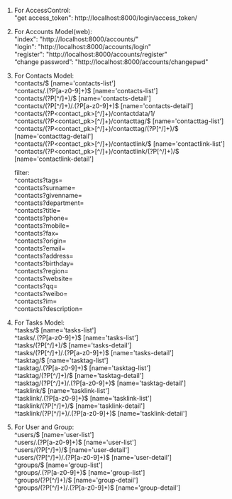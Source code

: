 1. For AccessControl:  
	"get access_token": http://localhost:8000/login/access_token/

2. For Accounts Model(web):  
	"index": "http://localhost:8000/accounts/"  
	"login": "http://localhost:8000/accounts/login"  
	"register": "http://localhost:8000/accounts/register"  
	“change password”: "http://localhost:8000/accounts/changepwd"  
	
3. For Contacts Model:  
	^contacts/$ [name='contacts-list']  
	^contacts/\.(?P<format>[a-z0-9]+)$ [name='contacts-list']  
	^contacts/(?P<pk>[^/]+)/$ [name='contacts-detail']  
	^contacts/(?P<pk>[^/]+)/\.(?P<format>[a-z0-9]+)$ [name='contacts-detail']    
	^contacts/(?P<contact_pk>[^/]+)/contactdata/1/  
	^contacts/(?P<contact_pk>[^/]+)/contacttag/$ [name='contacttag-list']  
	^contacts/(?P<contact_pk>[^/]+)/contacttag/(?P<pk>[^/]+)/$ [name='contacttag-detail']  
	^contacts/(?P<contact_pk>[^/]+)/contactlink/$ [name='contactlink-list']  
	^contacts/(?P<contact_pk>[^/]+)/contactlink/(?P<pk>[^/]+)/$ [name='contactlink-detail']  

	filter:  
	^contacts?tags=  
	^contacts?surname=  
	^contacts?givenname=  
	^contacts?department=  
	^contacts?title=  
	^contacts?phone=  
	^contacts?mobile=  
	^contacts?fax=  
	^contacts?origin=  
	^contacts?email=  
	^contacts?address=  
	^contacts?birthday=  
	^contacts?region=  
	^contacts?website=  
	^contacts?qq=  
	^contacts?weibo=  
	^contacts?im=  
	^contacts?description=  

4. For Tasks Model:  
	^tasks/$ [name='tasks-list']  
	^tasks/\.(?P<format>[a-z0-9]+)$ [name='tasks-list']  
	^tasks/(?P<pk>[^/]+)/$ [name='tasks-detail']  
	^tasks/(?P<pk>[^/]+)/\.(?P<format>[a-z0-9]+)$ [name='tasks-detail']  
	^tasktag/$ [name='tasktag-list']  
	^tasktag/\.(?P<format>[a-z0-9]+)$ [name='tasktag-list']  
	^tasktag/(?P<pk>[^/]+)/$ [name='tasktag-detail']  
	^tasktag/(?P<pk>[^/]+)/\.(?P<format>[a-z0-9]+)$ [name='tasktag-detail']  
	^tasklink/$ [name='tasklink-list']  
	^tasklink/\.(?P<format>[a-z0-9]+)$ [name='tasklink-list']  
	^tasklink/(?P<pk>[^/]+)/$ [name='tasklink-detail']  
	^tasklink/(?P<pk>[^/]+)/\.(?P<format>[a-z0-9]+)$ [name='tasklink-detail']  

5. For User and Group:  
	^users/$ [name='user-list']  
	^users/\.(?P<format>[a-z0-9]+)$ [name='user-list']  
	^users/(?P<pk>[^/]+)/$ [name='user-detail']  
	^users/(?P<pk>[^/]+)/\.(?P<format>[a-z0-9]+)$ [name='user-detail']  
	^groups/$ [name='group-list']  
	^groups/\.(?P<format>[a-z0-9]+)$ [name='group-list']  
	^groups/(?P<pk>[^/]+)/$ [name='group-detail']  
	^groups/(?P<pk>[^/]+)/\.(?P<format>[a-z0-9]+)$ [name='group-detail']  